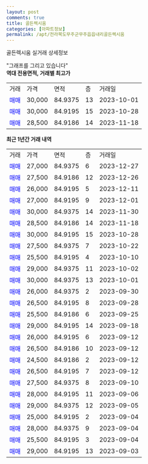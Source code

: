 ```yaml
---
layout: post
comments: true
title: 골든렉시움
categories: [아파트정보]
permalink: /apt/전라북도무주군무주읍읍내리골든렉시움
---
```


골든렉시움 실거래 상세정보

<script type="text/javascript">
  google.charts.load('current', {'packages':['line', 'corechart']});
  google.charts.setOnLoadCallback(drawChart);

  function drawChart() {
    var data = new google.visualization.DataTable();
    data.addColumn('date', '거래일');
    data.addColumn('number', "매매");
    data.addColumn('number', "전세");
    data.addColumn('number', "전매");

    data.addRows([[new Date(Date.parse("2023-12-27")), 27000, null, null], [new Date(Date.parse("2023-12-26")), 27500, null, null], [new Date(Date.parse("2023-12-11")), 26000, null, null], [new Date(Date.parse("2023-12-01")), 27000, null, null], [new Date(Date.parse("2023-11-30")), 30000, null, null], [new Date(Date.parse("2023-11-18")), 28500, null, null], [new Date(Date.parse("2023-10-28")), 30000, null, null], [new Date(Date.parse("2023-10-22")), 27500, null, null], [new Date(Date.parse("2023-10-10")), 25500, null, null], [new Date(Date.parse("2023-10-02")), 29000, null, null], [new Date(Date.parse("2023-10-01")), 30000, null, null], [new Date(Date.parse("2023-09-30")), 26000, null, null], [new Date(Date.parse("2023-09-28")), 26500, null, null], [new Date(Date.parse("2023-09-25")), 25500, null, null], [new Date(Date.parse("2023-09-18")), 29000, null, null], [new Date(Date.parse("2023-09-12")), 26000, null, null], [new Date(Date.parse("2023-09-12")), 26500, null, null], [new Date(Date.parse("2023-09-12")), 24500, null, null], [new Date(Date.parse("2023-09-12")), 26500, null, null], [new Date(Date.parse("2023-09-10")), 27500, null, null], [new Date(Date.parse("2023-09-06")), 28000, null, null], [new Date(Date.parse("2023-09-05")), 29000, null, null], [new Date(Date.parse("2023-09-04")), 25000, null, null], [new Date(Date.parse("2023-09-04")), 28000, null, null], [new Date(Date.parse("2023-09-04")), 25500, null, null], [new Date(Date.parse("2023-09-03")), 29000, null, null]]);

    var options = {
      hAxis: {
        format: 'yyyy/MM/dd'
      },    
      lineWidth: 0,
      pointsVisible: true,    
      title: '최근 1년간 유형별 실거래가 분포',
      legend: { position: 'bottom' }
    };

    var formatter = new google.visualization.NumberFormat({pattern:'###,###'} );
    formatter.format(data, 1);
    formatter.format(data, 2);
    
    setTimeout(function() {
        var chart = new google.visualization.LineChart(document.getElementById('columnchart_material'));
        chart.draw(data, (options));
        document.getElementById('loading').style.display = 'none';
    }, 200);
  }
</script>


<div id="loading" style="z-index:20; display: block; margin-left: 0px">"그래프를 그리고 있습니다"</div>
<div id="columnchart_material" style="width: 95%; margin-left: 0px; display: block"></div>
<!-- contents start -->
<b>역대 전용면적, 거래별 최고가</b>
<table class="sortable">
    <tr>
      <td>거래</td>
      <td>가격</td>
      <td>면적</td>
      <td>층</td>
      <td>거래일</td>
    </tr>
        <tr>
          <td><a style="color: blue">매매</a></td>
          <td>30,000</td>
          <td>84.9375</td>
          <td>13</td>
          <td>2023-10-01</td>
        </tr>            <tr>
          <td><a style="color: blue">매매</a></td>
          <td>30,000</td>
          <td>84.9195</td>
          <td>15</td>
          <td>2023-10-28</td>
        </tr>            <tr>
          <td><a style="color: blue">매매</a></td>
          <td>28,500</td>
          <td>84.9186</td>
          <td>14</td>
          <td>2023-11-18</td>
        </tr>        
    
    
</table>

<b>최근 1년간 거래 내역</b>

<table class="sortable">
    <tr>
      <td>거래</td>
      <td>가격</td>
      <td>면적</td>
      <td>층</td>
      <td>거래일</td>
    </tr>
    <tr>
      <td><a style="color: blue">매매</a></td>
      <td>27,000</td>
      <td>84.9375</td>
      <td>6</td>
      <td>2023-12-27</td>
    </tr>          <tr>
      <td><a style="color: blue">매매</a></td>
      <td>27,500</td>
      <td>84.9186</td>
      <td>12</td>
      <td>2023-12-26</td>
    </tr>          <tr>
      <td><a style="color: blue">매매</a></td>
      <td>26,000</td>
      <td>84.9195</td>
      <td>5</td>
      <td>2023-12-11</td>
    </tr>          <tr>
      <td><a style="color: blue">매매</a></td>
      <td>27,000</td>
      <td>84.9195</td>
      <td>9</td>
      <td>2023-12-01</td>
    </tr>          <tr>
      <td><a style="color: blue">매매</a></td>
      <td>30,000</td>
      <td>84.9375</td>
      <td>14</td>
      <td>2023-11-30</td>
    </tr>          <tr>
      <td><a style="color: blue">매매</a></td>
      <td>28,500</td>
      <td>84.9186</td>
      <td>14</td>
      <td>2023-11-18</td>
    </tr>          <tr>
      <td><a style="color: blue">매매</a></td>
      <td>30,000</td>
      <td>84.9195</td>
      <td>15</td>
      <td>2023-10-28</td>
    </tr>          <tr>
      <td><a style="color: blue">매매</a></td>
      <td>27,500</td>
      <td>84.9375</td>
      <td>7</td>
      <td>2023-10-22</td>
    </tr>          <tr>
      <td><a style="color: blue">매매</a></td>
      <td>25,500</td>
      <td>84.9195</td>
      <td>4</td>
      <td>2023-10-10</td>
    </tr>          <tr>
      <td><a style="color: blue">매매</a></td>
      <td>29,000</td>
      <td>84.9375</td>
      <td>11</td>
      <td>2023-10-02</td>
    </tr>          <tr>
      <td><a style="color: blue">매매</a></td>
      <td>30,000</td>
      <td>84.9375</td>
      <td>13</td>
      <td>2023-10-01</td>
    </tr>          <tr>
      <td><a style="color: blue">매매</a></td>
      <td>26,000</td>
      <td>84.9375</td>
      <td>2</td>
      <td>2023-09-30</td>
    </tr>          <tr>
      <td><a style="color: blue">매매</a></td>
      <td>26,500</td>
      <td>84.9195</td>
      <td>8</td>
      <td>2023-09-28</td>
    </tr>          <tr>
      <td><a style="color: blue">매매</a></td>
      <td>25,500</td>
      <td>84.9186</td>
      <td>6</td>
      <td>2023-09-25</td>
    </tr>          <tr>
      <td><a style="color: blue">매매</a></td>
      <td>29,000</td>
      <td>84.9195</td>
      <td>14</td>
      <td>2023-09-18</td>
    </tr>          <tr>
      <td><a style="color: blue">매매</a></td>
      <td>26,000</td>
      <td>84.9195</td>
      <td>6</td>
      <td>2023-09-12</td>
    </tr>          <tr>
      <td><a style="color: blue">매매</a></td>
      <td>26,500</td>
      <td>84.9186</td>
      <td>10</td>
      <td>2023-09-12</td>
    </tr>          <tr>
      <td><a style="color: blue">매매</a></td>
      <td>24,500</td>
      <td>84.9186</td>
      <td>2</td>
      <td>2023-09-12</td>
    </tr>          <tr>
      <td><a style="color: blue">매매</a></td>
      <td>26,500</td>
      <td>84.9195</td>
      <td>7</td>
      <td>2023-09-12</td>
    </tr>          <tr>
      <td><a style="color: blue">매매</a></td>
      <td>27,500</td>
      <td>84.9375</td>
      <td>8</td>
      <td>2023-09-10</td>
    </tr>          <tr>
      <td><a style="color: blue">매매</a></td>
      <td>28,000</td>
      <td>84.9195</td>
      <td>11</td>
      <td>2023-09-06</td>
    </tr>          <tr>
      <td><a style="color: blue">매매</a></td>
      <td>29,000</td>
      <td>84.9375</td>
      <td>12</td>
      <td>2023-09-05</td>
    </tr>          <tr>
      <td><a style="color: blue">매매</a></td>
      <td>25,000</td>
      <td>84.9195</td>
      <td>2</td>
      <td>2023-09-04</td>
    </tr>          <tr>
      <td><a style="color: blue">매매</a></td>
      <td>28,000</td>
      <td>84.9375</td>
      <td>9</td>
      <td>2023-09-04</td>
    </tr>          <tr>
      <td><a style="color: blue">매매</a></td>
      <td>25,500</td>
      <td>84.9195</td>
      <td>3</td>
      <td>2023-09-04</td>
    </tr>          <tr>
      <td><a style="color: blue">매매</a></td>
      <td>29,000</td>
      <td>84.9195</td>
      <td>13</td>
      <td>2023-09-03</td>
    </tr>      </table>
<!-- contents end -->    

